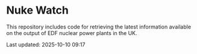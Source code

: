 # Nuke Watch

This repository includes code for retrieving the latest information available on the output of EDF nuclear power plants in the UK.

Last updated: 2025-10-10 09:17